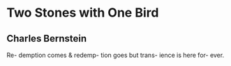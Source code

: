 # Two Stones with One Bird
## Charles Bernstein
Re-
demption
comes
&
redemp-
tion
goes
but
trans-
ience
is
here
for-
ever.